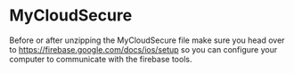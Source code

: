# MyCloudSecure

Before or after unzipping the MyCloudSecure file make sure you head over to https://firebase.google.com/docs/ios/setup
so you can configure your computer to communicate with the firebase tools.
